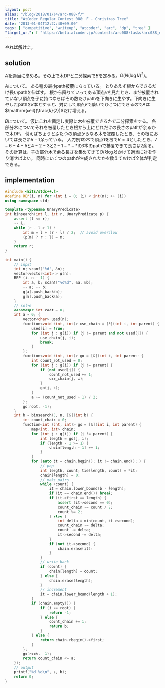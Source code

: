```yaml
---
layout: post
alias: "/blog/2018/01/04/arc-088-f/"
title: "AtCoder Regular Contest 088: F - Christmas Tree"
date: "2018-01-04T12:22:40+09:00"
tags: [ "competitive", "writeup", "atcoder", "arc", "dp", "tree" ]
"target_url": [ "https://beta.atcoder.jp/contests/arc088/tasks/arc088_d" ]
---
```


やれば解けた。

## solution

$A$を適当に求める。その上で木DPと二分探索で$B$を定める。$O(N (\log N)^2)$。

$A$について。
ある種の最小path被覆になっている。
とりあえず根からできるだけ長いpathを伸ばす。
根から降りていってある頂点$v$を見たとき、まだ被覆されていない頂点を子に持つならばその数だけpathを下向きに生やす。下向きに生やしたpathを$k$本とすると、対にして頂点$v$で繋いでひとつにできるので$A$は$\mathrm{ceil}(\frac{k}{2})$だけ増える。

$B$について。
仮にこれを固定し実際に木を被覆できるかで二分探索をする。
各部分木についてそれを被覆したとき根から上にどれだけの長さのpathが余るかで木DP。
例えばちょうどふたつの頂点からなる木を被覆したとき、その根においては長さが$B - 1$余っている。
入力例$1$の木で頂点$1$を根で$B = 4$としたとき、$7 - 6 - 4 - 5$と$4 - 2 -3$と$2 - 1 - \ast - \ast$の$3$本のpathで被覆できて長さは$2$余る。
その計算は、子の部分木で余る長さを集めてきて$O(k \log k)$かけて適当に対を作り消せばよい。
同時にいくつのpathが生成されたかを数えておけば全体が判定できる。

## implementation

``` c++
#include <bits/stdc++.h>
#define REP(i, n) for (int i = 0; (i) < int(n); ++ (i))
using namespace std;

template <typename UnaryPredicate>
int binsearch(int l, int r, UnaryPredicate p) {
    assert (l <= r);
    -- l;
    while (r - l > 1) {
        int m = l + (r - l) / 2;  // avoid overflow
        (p(m) ? r : l) = m;
    }
    return r;
}

int main() {
    // input
    int n; scanf("%d", &n);
    vector<vector<int> > g(n);
    REP (i, n - 1) {
        int a, b; scanf("%d%d", &a, &b);
        -- a; -- b;
        g[a].push_back(b);
        g[b].push_back(a);
    }
    // solve
    constexpr int root = 0;
    int a = 0; {
        vector<char> used(n);
        function<void (int, int)> use_chain = [&](int i, int parent) {
            used[i] = true;
            for (int j : g[i]) if (j != parent and not used[j]) {
                use_chain(j, i);
                break;
            }
        };
        function<void (int, int)> go = [&](int i, int parent) {
            int count_not_used = 0;
            for (int j : g[i]) if (j != parent) {
                if (not used[j]) {
                    count_not_used += 1;
                    use_chain(j, i);
                }
                go(j, i);
            }
            a += (count_not_used + 1) / 2;
        };
        go(root, -1);
    }
    int b = binsearch(1, n, [&](int b) {
        int count_chain = 0;
        function<int (int, int)> go = [&](int i, int parent) {
            map<int, int> chain;
            for (int j : g[i]) if (j != parent) {
                int length = go(j, i);
                if (length - 1 >= 1) {
                    chain[length - 1] += 1;
                }
            }
            for (auto it = chain.begin(); it != chain.end(); ) {
                // pop
                int length, count; tie(length, count) = *it;
                chain[length] = 0;
                // make pairs
                while (count) {
                    it = chain.lower_bound(b - length);
                    if (it == chain.end()) break;
                    if (it->first == length) {
                        assert (it->second == 0);
                        count_chain -= count / 2;
                        count %= 2;
                    } else {
                        int delta = min(count, it->second);
                        count_chain -= delta;
                        count -= delta;
                        it->second -= delta;
                    }
                    if (not it->second) {
                        chain.erase(it);
                    }
                }
                // write back
                if (count) {
                    chain[length] = count;
                } else {
                    chain.erase(length);
                }
                // increment
                it = chain.lower_bound(length + 1);
            }
            if (chain.empty()) {
                if (i == root) {
                    return -1;
                } else {
                    count_chain += 1;
                    return b;
                }
            } else {
                return chain.rbegin()->first;
            }
        };
        go(root, -1);
        return count_chain <= a;
    });
    // output
    printf("%d %d\n", a, b);
    return 0;
}
```
